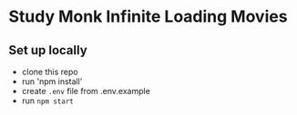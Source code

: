 # Study Monk Infinite Loading Movies

## Set up locally 
 - clone this repo
 - run 'npm install'
 - create `.env` file from .env.example
 - run `npm start`
 
 
